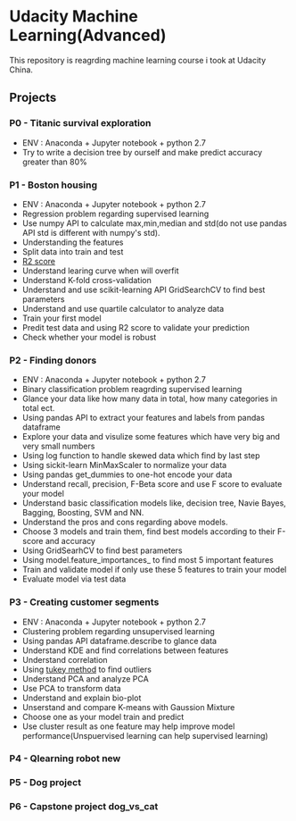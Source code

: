 # Udacity Machine Learning(Advanced)
This repository is reagrding machine learning course i took at Udacity China.

## Projects

### P0 - Titanic survival exploration
- ENV : Anaconda + Jupyter notebook + python 2.7
- Try to write a decision tree by ourself and make predict accuracy greater than 80%

### P1 - Boston housing
- ENV : Anaconda + Jupyter notebook + python 2.7
- Regression problem regarding supervised learning
- Use numpy API to calculate max,min,median and std(do not use pandas API std is different with numpy's std).
- Understanding the features
- Split data into train and test
- [R2 score](https://en.wikipedia.org/wiki/Coefficient_of_determination)
- Understand learing curve when will overfit
- Understand K-fold cross-validation
- Understand and use scikit-learning API GridSearchCV to find best parameters
- Understand and use quartile calculator to analyze data
- Train your first model
- Predit test data and using R2 score to validate your prediction
- Check whether your model is robust

### P2 - Finding donors
- ENV : Anaconda + Jupyter notebook + python 2.7
- Binary classification problem reagrding supervised learning
- Glance your data like how many data in total, how many categories in total ect.
- Using pandas API to extract your features and labels from pandas dataframe
- Explore your data and visulize some features which have very big and very small numbers
- Using log function to handle skewed data which find by last step
- Using sickit-learn MinMaxScaler to normalize your data
- Using pandas get_dummies to one-hot encode your data
- Understand recall, precision, F-Beta score and use F score to evaluate your model
- Understand basic classification models like, decision tree, Navie Bayes, Bagging, Boosting, SVM and NN.
- Understand the pros and cons regarding above models.
- Choose 3 models and train them, find best models according to their F-score and accuracy
- Using GridSearhCV to find best parameters
- Using model.feature_importances_ to find most 5 important features
- Train and validate model if only use these 5 features to train your model
- Evaluate model via test data

### P3 - Creating customer segments
- ENV : Anaconda + Jupyter notebook + python 2.7
- Clustering problem regarding unsupervised learning
- Using pandas API dataframe.describe to glance data
- Understand KDE and find correlations between features
- Understand correlation
- Using [tukey method](http://datapigtechnologies.com/blog/index.php/highlighting-outliers-in-your-data-with-the-tukey-method/) to find outliers
- Understand PCA and analyze PCA
- Use PCA to transform data
- Understand and explain bio-plot
- Unserstand and compare K-means with Gaussion Mixture
- Choose one as your model train and predict
- Use cluster result as one feature may help improve model performance(Unspuervised learning can help supervised learning)

### P4 - Qlearning robot new

### P5 - Dog project

### P6 - Capstone project dog_vs_cat

